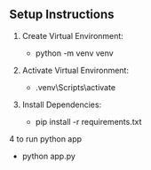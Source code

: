 ## Setup Instructions

1. Create Virtual Environment:
   - python -m venv venv

2. Activate Virtual Environment:
   - .venv\Scripts\activate

3. Install Dependencies:
   - pip install -r requirements.txt

4 to run python app
- python app.py
